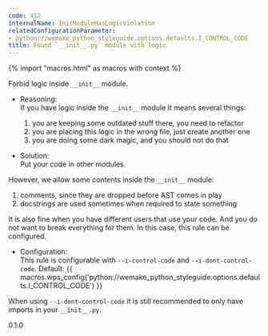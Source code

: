 ```yaml
---
code: 412
internalName: InitModuleHasLogicViolation
relatedConfigurationParameter:
- python://wemake_python_styleguide.options.defaults.I_CONTROL_CODE
title: Found `__init__.py` module with logic
---
```


{% import "macros.html" as macros with context %}

Forbid logic inside `__init__` module.

  - Reasoning:  
    If you have logic inside the `__init__` module It means several
    things:
    
    1.  you are keeping some outdated stuff there, you need to refactor
    2.  you are placing this logic in the wrong file, just create
        another one
    3.  you are doing some dark magic, and you should not do that

  - Solution:  
    Put your code in other modules.

However, we allow some contents inside the `__init__` module:

1.  comments, since they are dropped before AST comes in play
2.  docstrings are used sometimes when required to state something

It is also fine when you have different users that use your code. And
you do not want to break everything for them. In this case, this rule
can be configured.

  - Configuration:  
    This rule is configurable with `--i-control-code` and
    `--i-dont-control-code`. Default:
    {{ macros.wps_config('python://wemake_python_styleguide.options.defaults.I_CONTROL_CODE') }}

When using `--i-dont-control-code` it is still recommended to only have
imports in your `__init__.py`.

<div class="versionadded">

0.1.0

</div>
